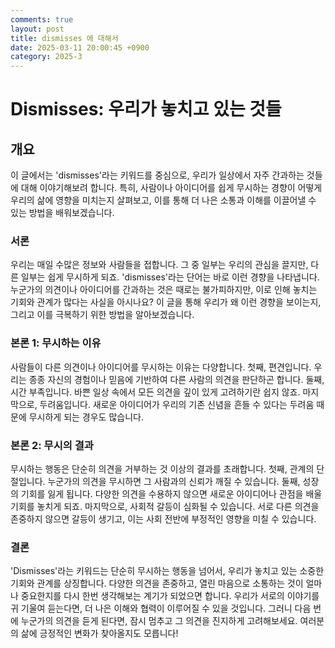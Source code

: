 ```yaml
---
comments: true
layout: post
title: dismisses 에 대해서
date: 2025-03-11 20:00:45 +0900
category: 2025-3
---
```


# Dismisses: 우리가 놓치고 있는 것들

## 개요
이 글에서는 'dismisses'라는 키워드를 중심으로, 우리가 일상에서 자주 간과하는 것들에 대해 이야기해보려 합니다. 특히, 사람이나 아이디어를 쉽게 무시하는 경향이 어떻게 우리의 삶에 영향을 미치는지 살펴보고, 이를 통해 더 나은 소통과 이해를 이끌어낼 수 있는 방법을 배워보겠습니다.

### 서론
우리는 매일 수많은 정보와 사람들을 접합니다. 그 중 일부는 우리의 관심을 끌지만, 다른 일부는 쉽게 무시하게 되죠. 'dismisses'라는 단어는 바로 이런 경향을 나타냅니다. 누군가의 의견이나 아이디어를 간과하는 것은 때로는 불가피하지만, 이로 인해 놓치는 기회와 관계가 많다는 사실을 아시나요? 이 글을 통해 우리가 왜 이런 경향을 보이는지, 그리고 이를 극복하기 위한 방법을 알아보겠습니다.

### 본론 1: 무시하는 이유
사람들이 다른 의견이나 아이디어를 무시하는 이유는 다양합니다. 첫째, 편견입니다. 우리는 종종 자신의 경험이나 믿음에 기반하여 다른 사람의 의견을 판단하곤 합니다. 둘째, 시간 부족입니다. 바쁜 일상 속에서 모든 의견을 깊이 있게 고려하기란 쉽지 않죠. 마지막으로, 두려움입니다. 새로운 아이디어가 우리의 기존 신념을 흔들 수 있다는 두려움 때문에 무시하게 되는 경우도 많습니다.

### 본론 2: 무시의 결과
무시하는 행동은 단순히 의견을 거부하는 것 이상의 결과를 초래합니다. 첫째, 관계의 단절입니다. 누군가의 의견을 무시하면 그 사람과의 신뢰가 깨질 수 있습니다. 둘째, 성장의 기회를 잃게 됩니다. 다양한 의견을 수용하지 않으면 새로운 아이디어나 관점을 배울 기회를 놓치게 되죠. 마지막으로, 사회적 갈등이 심화될 수 있습니다. 서로 다른 의견을 존중하지 않으면 갈등이 생기고, 이는 사회 전반에 부정적인 영향을 미칠 수 있습니다.

### 결론
'Dismisses'라는 키워드는 단순히 무시하는 행동을 넘어서, 우리가 놓치고 있는 소중한 기회와 관계를 상징합니다. 다양한 의견을 존중하고, 열린 마음으로 소통하는 것이 얼마나 중요한지를 다시 한번 생각해보는 계기가 되었으면 합니다. 우리가 서로의 이야기를 귀 기울여 듣는다면, 더 나은 이해와 협력이 이루어질 수 있을 것입니다. 그러니 다음 번에 누군가의 의견을 듣게 된다면, 잠시 멈추고 그 의견을 진지하게 고려해보세요. 여러분의 삶에 긍정적인 변화가 찾아올지도 모릅니다!
